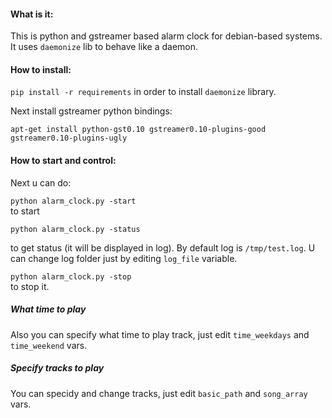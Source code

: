 #### What is it:
This is python and gstreamer based alarm clock for debian-based systems. It uses `daemonize` lib to
behave like a daemon.

#### How to install:
`pip install -r requirements` in order to install `daemonize` library.

Next install gstreamer python bindings:

`apt-get install python-gst0.10 gstreamer0.10-plugins-good gstreamer0.10-plugins-ugly`

#### How to start and control:

Next u can do:

`python alarm_clock.py -start`  
 to start

`python alarm_clock.py -status`  

to get status (it will be displayed in log). By default log is `/tmp/test.log`. U can change
log folder just by editing `log_file` variable.

`python alarm_clock.py -stop`  
 to stop it.

##### What time to play
Also you can specify what time to play track, just edit `time_weekdays` and `time_weekend` vars.
##### Specify tracks to play
You can specidy and change tracks, just edit `basic_path` and `song_array` vars.
